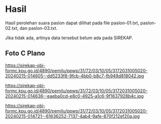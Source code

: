 # Hasil

Hasil perolehan suara paslon dapat dilihat pada file paslon-01.txt, paslon-02.txt, dan paslon-03.txt.

Jika tidak ada, artinya data tersebut belum ada pada SIREKAP.

## Foto C Plano

https://sirekap-obj-formc.kpu.go.id/4890/pemilu/ppwp/31/72/03/10/05/3172031005020-20240215-014605--dd5233f8-9fcb-4bb0-b8c7-fb949d818042.jpg

https://sirekap-obj-formc.kpu.go.id/4890/pemilu/ppwp/31/72/03/10/05/3172031005020-20240215-014636--eaeba0cd-e8c0-4925-a1c6-9f1637928b4c.jpg

https://sirekap-obj-formc.kpu.go.id/4890/pemilu/ppwp/31/72/03/10/05/3172031005020-20240215-014721--61636252-7137-4ab4-9afe-870f212ef20a.jpg
